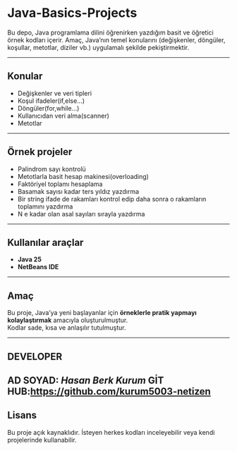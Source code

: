 # Java-Basics-Projects
Bu depo, Java programlama dilini öğrenirken yazdığım basit ve öğretici örnek kodları içerir.
Amaç, Java’nın temel konularını (değişkenler, döngüler, koşullar, metotlar, diziler vb.) uygulamalı şekilde pekiştirmektir.

---

## Konular
- Değişkenler ve veri tipleri
- Koşul ifadeler(if,else...)
- Döngüler(for,while...)
- Kullanıcıdan veri alma(scanner)
- Metotlar

---

## Örnek projeler
- Palindrom sayı kontrolü
- Metotlarla basit hesap makinesi(overloading)
- Faktöriyel toplamı hesaplama
- Basamak sayısı kadar ters yıldız yazdırma
- Bir string ifade de rakamları kontrol edip daha sonra o rakamların toplamını yazdırma 
- N e kadar olan asal sayıları sırayla yazdırma

---

## Kullanılar araçlar
- **Java 25**
- **NetBeans IDE**

---

## Amaç
Bu proje, Java’ya yeni başlayanlar için **örneklerle pratik yapmayı kolaylaştırmak** amacıyla oluşturulmuştur.  
Kodlar sade, kısa ve anlaşılır tutulmuştur.  

---
## DEVELOPER
**AD SOYAD**: _Hasan Berk Kurum_
**GİT HUB**:https://github.com/kurum5003-netizen
---

## Lisans
Bu proje açık kaynaklıdır. İsteyen herkes kodları inceleyebilir veya kendi projelerinde kullanabilir.

